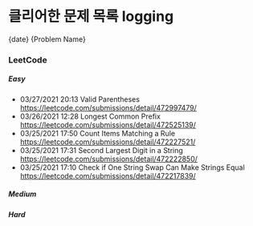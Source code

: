 # 클리어한 문제 목록 logging
{date} {Problem Name}
### LeetCode
##### Easy
- 03/27/2021 20:13 Valid Parentheses https://leetcode.com/submissions/detail/472997479/
- 03/26/2021 12:28 Longest Common Prefix https://leetcode.com/submissions/detail/472525139/
- 03/25/2021 17:50 Count Items Matching a Rule https://leetcode.com/submissions/detail/472227521/
- 03/25/2021 17:31 Second Largest Digit in a String https://leetcode.com/submissions/detail/472222850/
- 03/25/2021 17:10 Check if One String Swap Can Make Strings Equal https://leetcode.com/submissions/detail/472217839/
##### Medium
##### Hard
